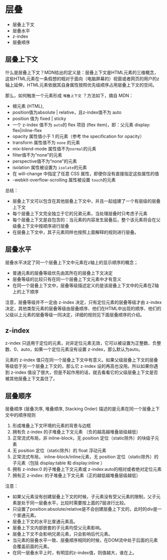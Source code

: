 # 层叠

+ 层叠上下文
+ 层叠水平
+ z-index
+ 层叠顺序

## 层叠上下文

什么是层叠上下文？MDN给出的定义是：层叠上下文是HTML元素的三维概念，这些HTML元素在一条假想的相对于面向（电脑屏幕的）视窗或者网页的用户的z轴上延伸，HTML元素依据其自身属性按照优先级顺序占用层叠上下文的空间。

那么，如何触发一个元素形成 `堆叠上下文` ？方法如下，摘自 MDN：

+ 根元素 (HTML),
+ position值为absolute | relative，且z-index值不为 auto
+ position 值为 fixed | sticky
+ 一个 z-index 值不为 `auto`的 flex 项目 (flex item)，即：父元素 display: flex|inline-flex
+ opacity 属性值小于 1 的元素（参考 the specification for opacity）
+ transform 属性值不为 `none` 的元素
+ mix-blend-mode 属性值不为`normal`的元素
+ filter值不为“none”的元素
+ perspective值不为“none”的元素
+ isolation 属性被设置为 `isolate`的元素
+ 在 will-change 中指定了任意 CSS 属性，即便你没有直接指定这些属性的值
+ -webkit-overflow-scrolling 属性被设置 `touch`的元素

总结：

+ 层叠上下文可以包含在其他层叠上下文中，并且一起组建了一个有层级的层叠上下文
+ 每个层叠上下文完全独立于它的兄弟元素，当处理层叠时只考虑子元素
+ 每个层叠上下文是自包含的：当元素的内容发生层叠后，整个该元素将会在父级叠上下文中按顺序进行层叠
+ 在层叠上下文中，其子元素同样也按照上面解释的规则进行层叠。

## 层叠水平

层叠水平决定了同一个层叠上下文中元素在z轴上的显示顺序的概念；

+ 普通元素的层叠等级优先由其所在的层叠上下文决定
+ 层叠等级的比较只有在同一个层叠上下文元素中才有意义
+ 在同一个层叠上下文中，层叠等级描述定义的是该层叠上下文中的元素在Z轴上的上下顺序

注意，层叠等级并不一定由 z-index 决定，只有定位元素的层叠等级才由 z-index 决定，其他类型元素的层叠等级由层叠顺序、他们在HTML中出现的顺序、他们的父级以上元素的层叠等级一同决定，详细的规则见下面层叠顺序的介绍。

## z-index

z-index 只适用于定位的元素，对非定位元素无效，它可以被设置为正整数、负整数、0、auto，如果一个定位元素没有设置 z-index，那么默认为auto。

元素的 z-index 值只在同一个层叠上下文中有意义。如果父级层叠上下文的层叠等级低于另一个层叠上下文的，那么它 z-index 设的再高也没用。所以如果你遇到 z-index 值设了很大，但是不起作用的话，就去看看它的父级层叠上下文是否被其他层叠上下文盖住了。

## 层叠顺序

层叠顺序 (层叠次序, 堆叠顺序, Stacking Order) 描述的是元素在同一个层叠上下文中的顺序规则

1. 形成堆叠上下文环境的元素的背景与边框
2. 拥有负 z-index 的子堆叠上下文元素 （负的越高越堆叠层级越低）
3. 正常流式布局，非 inline-block，无 position 定位（static除外）的块级子元素
4. 无 position 定位（static除外）的 float 浮动元素
5. 正常流式布局， inline-block/inline元素，无 position 定位（static除外）的子元素（包括 display:table 和 display:inline ）
6. 拥有 z-index:0 的子堆叠上下文元素或 z-index:auto的相对或者绝对定位元素
7. 拥有正 z-index: 的子堆叠上下文元素（正的越低越堆叠层级越低）

注意：

+ 如果父元素没有创建层叠上下文的时候，子元素没有受父元素的限制，父子元素是处于同一层叠水平，比较时需要按上面的7层进行比较。
+ 只设置了position:absolute/relative是不会创建层叠上下文的，此时的div是一个普通元素。
+ 层叠上下文的水平比普通元素高。
+ 层叠上下文内部嵌套的子元素均受父元素影响。
+ 层叠上下文不会影响兄弟元素，只会影响后代元素。
+ 当元素的层叠水平一致、层叠顺序相同的时候，在DOM流中处于后面的元素会覆盖前面的元素。
+ 在同一层叠水平上时，有明显的z-index值，则值越大，谁在上。
